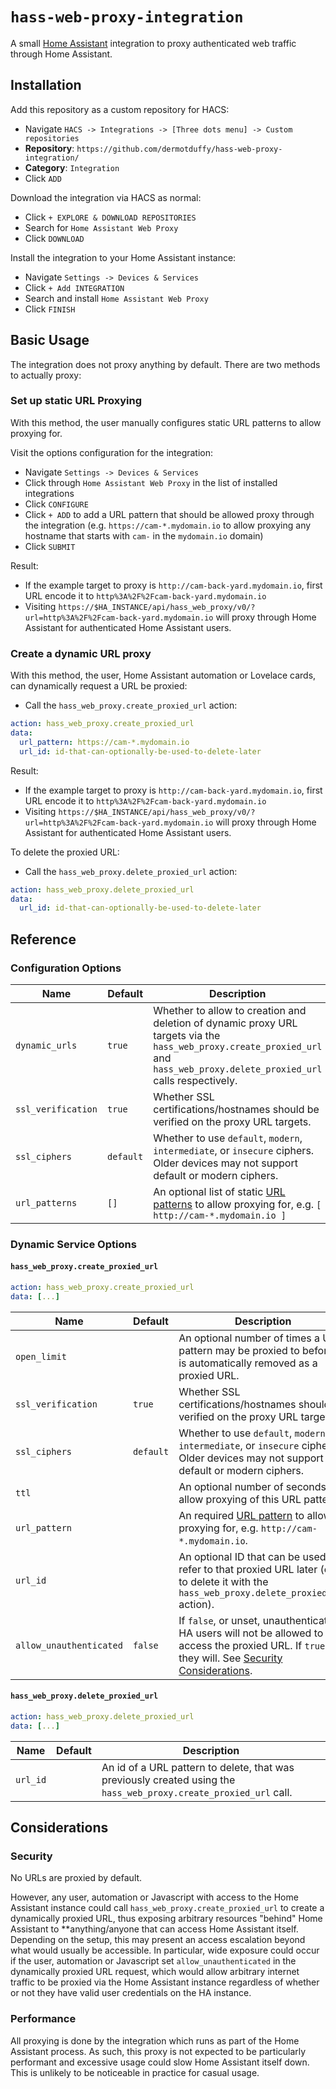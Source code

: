 # `hass-web-proxy-integration`

A small [Home Assistant](https://www.home-assistant.io/) integration to proxy
authenticated web traffic through Home Assistant.

## Installation

Add this repository as a custom repository for HACS:

- Navigate `HACS -> Integrations -> [Three dots menu] -> Custom repositories`
- **Repository**: `https://github.com/dermotduffy/hass-web-proxy-integration/`
- **Category**: `Integration`
- Click `ADD`

Download the integration via HACS as normal:

- Click `+ EXPLORE & DOWNLOAD REPOSITORIES`
- Search for `Home Assistant Web Proxy`
- Click `DOWNLOAD`

Install the integration to your Home Assistant instance:

- Navigate `Settings -> Devices & Services`
- Click `+ Add INTEGRATION`
- Search and install `Home Assistant Web Proxy`
- Click `FINISH`

## Basic Usage

The integration does not proxy anything by default. There are two methods to actually
proxy:

### Set up static URL Proxying

With this method, the user manually configures static URL patterns to allow proxying for.

Visit the options configuration for the integration:

- Navigate `Settings -> Devices & Services`
- Click through `Home Assistant Web Proxy` in the list of installed integrations
- Click `CONFIGURE`
- Click `+ ADD` to add a URL pattern that should be allowed proxy through the integration
  (e.g. `https://cam-*.mydomain.io` to allow proxying any hostname that starts with
  `cam-` in the `mydomain.io` domain)
- Click `SUBMIT`

Result:

- If the example target to proxy is `http://cam-back-yard.mydomain.io`, first URL encode
  it to `http%3A%2F%2Fcam-back-yard.mydomain.io`
- Visiting
  `https://$HA_INSTANCE/api/hass_web_proxy/v0/?url=http%3A%2F%2Fcam-back-yard.mydomain.io`
  will proxy through Home Assistant for authenticated Home Assistant users.

### Create a dynamic URL proxy

With this method, the user, Home Assistant automation or Lovelace cards, can dynamically
request a URL be proxied:

- Call the `hass_web_proxy.create_proxied_url` action:

```yaml
action: hass_web_proxy.create_proxied_url
data:
  url_pattern: https://cam-*.mydomain.io
  url_id: id-that-can-optionally-be-used-to-delete-later
```

Result:

- If the example target to proxy is `http://cam-back-yard.mydomain.io`, first URL encode
  it to `http%3A%2F%2Fcam-back-yard.mydomain.io`
- Visiting
  `https://$HA_INSTANCE/api/hass_web_proxy/v0/?url=http%3A%2F%2Fcam-back-yard.mydomain.io`
  will proxy through Home Assistant for authenticated Home Assistant users.

To delete the proxied URL:

- Call the `hass_web_proxy.delete_proxied_url` action:

```yaml
action: hass_web_proxy.delete_proxied_url
data:
  url_id: id-that-can-optionally-be-used-to-delete-later
```

## Reference

### Configuration Options

| Name               | Default   | Description                                                                                                                                                                    |
| ------------------ | --------- | ------------------------------------------------------------------------------------------------------------------------------------------------------------------------------ |
| `dynamic_urls`     | `true`    | Whether to allow to creation and deletion of dynamic proxy URL targets via the `hass_web_proxy.create_proxied_url` and `hass_web_proxy.delete_proxied_url` calls respectively. |
| `ssl_verification` | `true`    | Whether SSL certifications/hostnames should be verified on the proxy URL targets.                                                                                              |
| `ssl_ciphers`      | `default` | Whether to use `default`, `modern`, `intermediate`, or `insecure` ciphers. Older devices may not support default or modern ciphers.                                            |
| `url_patterns`     | `[]`      | An optional list of static [URL patterns](https://github.com/jessepollak/urlmatch) to allow proxying for, e.g. `[ http://cam-*.mydomain.io ]`                                  |

### Dynamic Service Options

#### `hass_web_proxy.create_proxied_url`

```yaml
action: hass_web_proxy.create_proxied_url
data: [...]
```

| Name                    | Default   | Description                                                                                                                                                                |
| ----------------------- | --------- | -------------------------------------------------------------------------------------------------------------------------------------------------------------------------- |
| `open_limit`            |           | An optional number of times a URL pattern may be proxied to before it is automatically removed as a proxied URL.                                                           |
| `ssl_verification`      | `true`    | Whether SSL certifications/hostnames should be verified on the proxy URL targets.                                                                                          |
| `ssl_ciphers`           | `default` | Whether to use `default`, `modern`, `intermediate`, or `insecure` ciphers. Older devices may not support default or modern ciphers.                                        |
| `ttl`                   |           | An optional number of seconds to allow proxying of this URL pattern.                                                                                                       |
| `url_pattern`           |           | An required [URL pattern](https://github.com/jessepollak/urlmatch) to allow proxying for, e.g. `http://cam-*.mydomain.io`.                                                 |
| `url_id`                |           | An optional ID that can be used to refer to that proxied URL later (e.g. to delete it with the `hass_web_proxy.delete_proxied_url` action).                                |
| `allow_unauthenticated` | `false`   | If `false`, or unset, unauthenticated HA users will not be allowed to access the proxied URL. If `true`, they will. See [Security Considerations](#user-content-security). |

#### `hass_web_proxy.delete_proxied_url`

```yaml
action: hass_web_proxy.delete_proxied_url
data: [...]
```

| Name     | Default | Description                                                                                                       |
| -------- | ------- | ----------------------------------------------------------------------------------------------------------------- |
| `url_id` |         | An id of a URL pattern to delete, that was previously created using the `hass_web_proxy.create_proxied_url` call. |

## Considerations

### Security

No URLs are proxied by default.

However, any user, automation or Javascript with access to the Home Assistant
instance could call `hass_web_proxy.create_proxied_url` to create a dynamically
proxied URL, thus exposing arbitrary resources "behind" Home Assistant to
**anything/anyone that can access Home Assistant itself. Depending on the setup,
this may present an access escalation beyond what would usually be accessible.
In particular, wide exposure could occur if the user, automation or Javascript
set `allow_unauthenticated` in the dynamically proxied URL request, which would
allow arbitrary internet traffic to be proxied via the Home Assistant instance
regardless of whether or not they have valid user credentials on the HA
instance.

### Performance

All proxying is done by the integration which runs as part of the Home Assistant process.
As such, this proxy is not expected to be particularly performant and excessive usage
could slow Home Assistant itself down. This is unlikely to be noticeable in practice for
casual usage.
